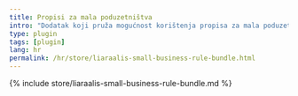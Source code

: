 ```yaml
---
title: Propisi za mala poduzetništva
intro: "Dodatak koji pruža mogućnost korištenja propisa za mala poduzetništva, koji se mogu primijeniti u Njemačkoj i Austriji, prilikom izrade računa u Kimaiju."
type: plugin
tags: [plugin]
lang: hr
permalink: /hr/store/liaraalis-small-business-rule-bundle.html
---
```


{% include store/liaraalis-small-business-rule-bundle.md %}
